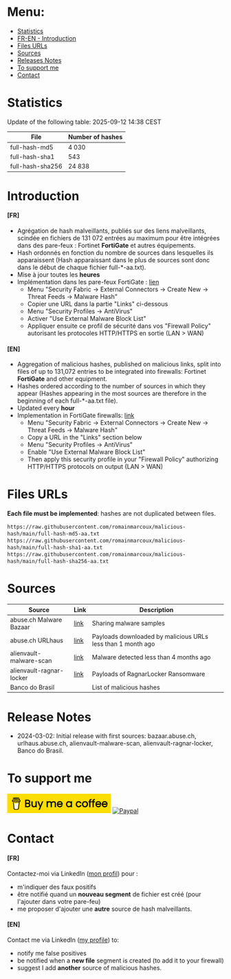 # Menu:

- [Statistics](https://github.com/romainmarcoux/malicious-hash#statistics)
- [FR-EN - Introduction](https://github.com/romainmarcoux/malicious-hash#introduction)
- [Files URLs](https://github.com/romainmarcoux/malicious-hash#files-urls)
- [Sources](https://github.com/romainmarcoux/malicious-hash#sources)
- [Releases Notes](https://github.com/romainmarcoux/malicious-hash#releases-notes)
- [To support me](https://github.com/romainmarcoux/malicious-hash#to-support-me)
- [Contact](https://github.com/romainmarcoux/malicious-hash#contact)

# Statistics

Update of the following table: 2025-09-12 14:38 CEST

| File | Number of hashes |
| ---- | ---------------- |
| full-hash-md5 | 4 030 |
| full-hash-sha1 | 543 |
| full-hash-sha256 | 24 838 |

# Introduction
#### **[FR]**

- Agrégation de hash malveillants, publiés sur des liens malveillants, scindée en fichiers de 131 072 entrées au maximum pour être intégrées dans des pare-feux : Fortinet **FortiGate** et autres équipements.
- Hash ordonnés en fonction du nombre de sources dans lesquelles ils apparaissent (Hash apparaissant dans le plus de sources sont donc dans le début de chaque fichier full-\*-aa.txt).
- Mise à jour toutes les **heures**
- Implémentation dans les pare-feux FortiGate : [lien](https://docs.fortinet.com/document/fortigate/7.0.13/administration-guide/913906/malware-hash-threat-feed)
   * Menu "Security Fabric → External Connectors → Create New → Threat Feeds → Malware Hash"
   * Copier une URL dans la partie "Links" ci-dessous
   * Menu "Security Profiles → AntiVirus"
   * Activer "Use External Malware Block List"
   * Appliquer ensuite ce profil de sécurité dans vos "Firewall Policy" autorisant les protocoles HTTP/HTTPS en sortie (LAN > WAN)

#### **[EN]**

- Aggregation of malicious hashes, published on malicious links, split into files of up to 131,072 entries to be integrated into firewalls: Fortinet **FortiGate** and other equipment.
- Hashes ordered according to the number of sources in which they appear (Hashes appearing in the most sources are therefore in the beginning of each full-\*-aa.txt file).
- Updated every **hour**
- Implementation in FortiGate firewalls: [link](https://docs.fortinet.com/document/fortigate/7.0.13/administration-guide/913906/malware-hash-threat-feed)
   * Menu "Security Fabric → External Connectors → Create New → Threat Feeds → Malware Hash"
   * Copy a URL in the "Links" section below
   * Menu "Security Profiles → AntiVirus"
   * Enable "Use External Malware Block List"
   * Then apply this security profile in your "Firewall Policy" authorizing HTTP/HTTPS protocols on output (LAN > WAN)

# Files URLs

**Each file must be implemented**: hashes are not duplicated between files.

```
https://raw.githubusercontent.com/romainmarcoux/malicious-hash/main/full-hash-md5-aa.txt
https://raw.githubusercontent.com/romainmarcoux/malicious-hash/main/full-hash-sha1-aa.txt
https://raw.githubusercontent.com/romainmarcoux/malicious-hash/main/full-hash-sha256-aa.txt
```

# Sources

| Source | Link | Description |
| ------------------------- | ------ | ----------- |
| abuse.ch Malware Bazaar | [link](https://bazaar.abuse.ch/) | Sharing malware samples |
| abuse.ch URLhaus | [link](https://urlhaus.abuse.ch/) | Payloads downloaded by malicious URLs less than 1 month ago |
| alienvault-malware-scan | [link](https://otx.alienvault.com/pulse/65e2d930a0c9f8aaf5e6ade8) | Malware detected less than 4 months ago |
| alienvault-ragnar-locker | [link](https://otx.alienvault.com/pulse/65bca8fcbe62297d71b47c33) | Payloads of RagnarLocker Ransomware |
| Banco do Brasil | | List of malicious hashes |

# Release Notes
- 2024-03-02: Initial release with first sources: bazaar.abuse.ch, urlhaus.abuse.ch, alienvault-malware-scan, alienvault-ragnar-locker, Banco do Brasil.

# To support me

[![BuyMeACoffee](https://raw.githubusercontent.com/romainmarcoux/romainmarcoux/main/img/buymeacoffee.png 'BuyMeACoffee')](https://buymeacoffee.com/romainmarcoux)
[![Paypal](https://www.paypalobjects.com/en_US/FR/i/btn/btn_donateCC_LG.gif 'Paypal')](https://www.paypal.com/donate/?hosted_button_id=TNPNMMBFVVL8E)

# Contact
#### **[FR]**

Contactez-moi via LinkedIn ([mon profil](https://linkedin.com/in/romainmarcoux/)) pour :
- m'indiquer des faux positifs
- être notifié quand un **nouveau segment** de fichier est créé (pour l'ajouter dans votre pare-feu)
- me proposer d'ajouter une **autre** source de hash malveillants.

#### **[EN]**

Contact me via LinkedIn ([my profile](https://linkedin.com/in/romainmarcoux/)) to:
- notify me false positives
- be notified when a **new file** segment is created (to add it to your firewall)
- suggest I add **another** source of malicious hashes.
